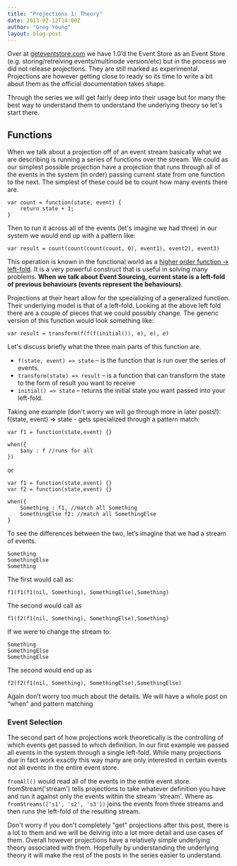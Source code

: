 ```yaml
---
title: "Projections 1: Theory"
date: 2013-02-12T14:00Z
author: "Greg Young"
layout: blog-post
---
```


Over at [geteventstore.com](/) we have 1.0’d the Event Store as an Event Store (e.g. storing/retreiving events/multinode version/etc) but in the process we did not release projections. They are still marked as experimental. Projections are however getting close to ready so its time to write a bit about them as the official documentation takes shape.

Through the series we will get fairly deep into their usage but for many the best way to understand them to understand the underlying theory so let's start there.

## Functions

When we talk about a projection off of an event stream basically what we are describing is running a series of functions over the stream. We could as our simplest possible projection have a projection that runs through all of the events in the system (in order) passing current state from one function to the next. The simplest of these could be to count how many events there are.

```
var count = function(state, event) {
	return state + 1;
}
```

Then to run it across all of the events (let's imagine we had three) in our system we would end up with a pattern like:

```
var result = count(count(count(count, 0), event1), event2), event3)
```

This operation is known in the functional world as a [higher order function -&gt; left-fold](http://en.wikipedia.org/wiki/Fold_(higher-order_function)). It is a very powerful construct that is useful in solving many problems. **When we talk about Event Sourcing, current state is a left-fold of previous behaviours (events represent the behaviours)**.

Projections at their heart allow for the specializing of a generalized function. Their underlying model is that of a left-fold. Looking at the above left fold there are a couple of pieces that we could possibly change. The generic version of this function would look something like:

```
var result = transform(f(f(f(initial()), e), e), e)
```

Let's discuss briefly what the three main parts of this function are.

- `f(state, event) => state` – is the function that is run over the series of events.
- `transform(state) => result` – is a function that can transform the state to the form of result you want to receive
- `initial() => state` – returns the initial state you want passed into your left-fold.

Taking one example (don't worry we will go through more in later posts!): f(state, event) =&gt; state - gets specialized through a pattern match:

```
var f1 = function(state,event) {}

when({
	$any : f //runs for all
})
```

or

```
var f1 = function(state,event) {}
var f2 = function(state,event) {}

when({
	Something : f1, //match all Something
	SomethingElse f2: //match all SomethingElse
}
```

To see the differences between the two, let’s imagine that we had a stream of events.

```
Something
SomethingElse
Something
```

The first would call as:

```
f1(f1(f1(nil, Something), SomethingElse),Something)
```

The second would call as

```
f1(f2(f1(nil, Something), SomethingElse),Something)
```

If we were to change the stream to:

```
Something
SomethingElse
SomethingElse
```

The second would end up as

```
f2(f2(f1(nil, Something), SomethingElse),SomethingElse)
```

Again don’t worry too much about the details. We will have a whole post on “when” and pattern matching

### Event Selection

The second part of how projections work theoretically is the controlling of which events get passed to which definition. In our first example we passed all events in the system through a single left-fold. While many projections due in fact work exactly this way many are only interested in certain events not all events in the entire event store.

`fromAll()` would read all of the events in the entire event store. fromStream('stream') tells projections to take whatever definition you have and run it against only the events within the stream 'stream'. Where as `fromStreams(['s1', 's2', 's3'])` joins the events from three streams and then runs the left-fold of the resulting stream.

Don't worry if you don't completely "get" projections after this post, there is a lot to them and we will be delving into a lot more detail and use cases of them. Overall however projections have a relatively simple underlying theory associated with them. Hopefully by understanding the underlying theory it will make the rest of the posts in the series easier to understand.